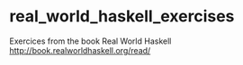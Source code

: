 # real_world_haskell_exercises

Exercices from the book Real World Haskell
<http://book.realworldhaskell.org/read/>